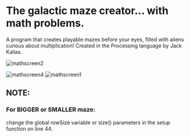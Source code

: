 # The galactic maze creator... with math problems.
A program that creates playable mazes before your eyes, filled with aliens curious about multiplication! Created in the Processing language by Jack Kallas.

![mathscreen2](https://user-images.githubusercontent.com/39398421/46098998-a3f69680-c193-11e8-8eb9-504ddc9d038d.png)
<!-- .element height="25%" width="25%" -->
![mathscreen4](https://user-images.githubusercontent.com/39398421/46099014-b375df80-c193-11e8-824d-b17dbd878483.png)<!-- .element height="50%" width="50%" -->
![mathscreen1](https://user-images.githubusercontent.com/39398421/46099029-bbce1a80-c193-11e8-9568-870b14ff1015.png)
<!-- .element height="50%" width="50%" -->

## NOTE:
### For BIGGER or SMALLER maze:
 change the global rowSize variable or size() parameters in the setup function on line 44.
